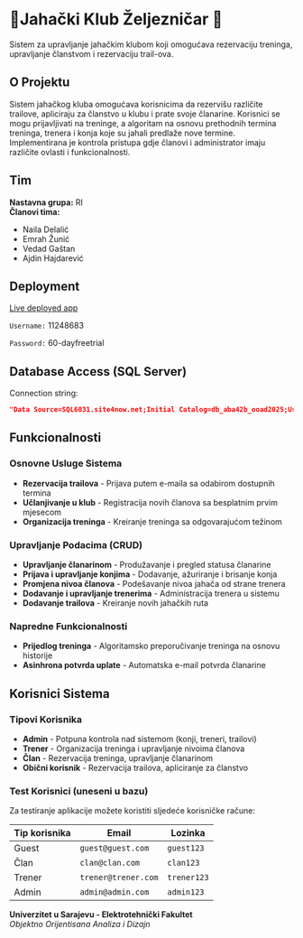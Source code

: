 # 🐎Jahački Klub Željezničar 🔵

Sistem za upravljanje jahačkim klubom koji omogućava rezervaciju treninga, upravljanje članstvom i rezervaciju trail-ova.

## O Projektu

Sistem jahačkog kluba omogućava korisnicima da rezervišu različite trailove, apliciraju za članstvo u klubu i prate svoje članarine. Korisnici se mogu prijavljivati na treninge, a algoritam na osnovu prethodnih termina treninga, trenera i konja koje su jahali predlaže nove termine. Implementirana je kontrola pristupa gdje članovi i administrator imaju različite ovlasti i funkcionalnosti.

## Tim

**Nastavna grupa:** RI  
**Članovi tima:**
- Naila Delalić
- Emrah Žunić
- Vedad Gaštan
- Ajdin Hajdarević

## Deployment
[Live deployed app](http://tim1grupa4-001-site1.ntempurl.com/)

`Username:` 11248683

`Password:` 60-dayfreetrial

## Database Access (SQL Server)

Connection string:
```json
"Data Source=SQL6031.site4now.net;Initial Catalog=db_aba42b_ooad2025;User Id=db_aba42b_ooad2025_admin;Password=tim1grupa4"
```

## Funkcionalnosti

### Osnovne Usluge Sistema
- **Rezervacija trailova** - Prijava putem e-maila sa odabirom dostupnih termina
- **Učlanjivanje u klub** - Registracija novih članova sa besplatnim prvim mjesecom
- **Organizacija treninga** - Kreiranje treninga sa odgovarajućom težinom

### Upravljanje Podacima (CRUD)
- **Upravljanje članarinom** - Produžavanje i pregled statusa članarine
- **Prijava i upravljanje konjima** - Dodavanje, ažuriranje i brisanje konja
- **Promjena nivoa članova** - Podešavanje nivoa jahača od strane trenera
- **Dodavanje i upravljanje trenerima** - Administracija trenera u sistemu
- **Dodavanje trailova** - Kreiranje novih jahačkih ruta

### Napredne Funkcionalnosti
- **Prijedlog treninga** - Algoritamsko preporučivanje treninga na osnovu historije
- **Asinhrona potvrda uplate** - Automatska e-mail potvrda članarine

##  Korisnici Sistema

### Tipovi Korisnika
- **Admin** - Potpuna kontrola nad sistemom (konji, treneri, trailovi)
- **Trener** - Organizacija treninga i upravljanje nivoima članova
- **Član** - Rezervacija treninga, upravljanje članarinom
- **Obični korisnik** - Rezervacija trailova, apliciranje za članstvo

### Test Korisnici (uneseni u bazu)
Za testiranje aplikacije možete koristiti sljedeće korisničke račune:

| Tip korisnika | Email | Lozinka |
|---------------|-------|---------|
| Guest | `guest@guest.com` | `guest123` |
| Član | `clan@clan.com` | `clan123` |
| Trener | `trener@trener.com` | `trener123` |
| Admin | `admin@admin.com` | `admin123` |




**Univerzitet u Sarajevu - Elektrotehnički Fakultet**  
*Objektno Orijentisana Analiza i Dizajn*
